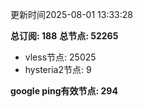 更新时间2025-08-01 13:33:28

**总订阅: 188**
**总节点: 52265**
- vless节点: 25025
- hysteria2节点: 9

**google ping有效节点: 294**
